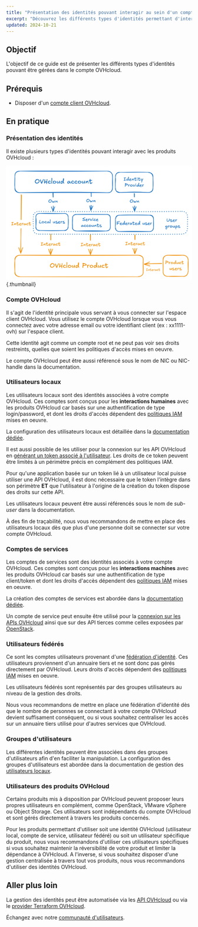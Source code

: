```yaml
---
title: "Présentation des identités pouvant interagir au sein d'un compte OVHcloud"
excerpt: "Découvrez les différents types d'identités permettant d'interagir avec un produit OVHcloud"
updated: 2024-10-21
---
```


## Objectif

L'objectif de ce guide est de présenter les différents types d'identités pouvant être gérées dans le compte OVHcloud.

## Prérequis

- Disposer d'un [compte client OVHcloud](/pages/account_and_service_management/account_information/ovhcloud-account-creation).

## En pratique

### Présentation des identités

Il existe plusieurs types d'identités pouvant interagir avec les produits OVHcloud :

![identities-types](images/identities_types.png){.thumbnail}

### Compte OVHcloud

Il s'agit de l'identité principale vous servant à vous connecter sur l'espace client OVHcloud. Vous utilisez le compte OVHcloud lorsque vous vous connectez avec votre adresse email ou votre identifiant client (ex : xx1111-ovh) sur l'espace client.

Cette identité agit comme un compte root et ne peut pas voir ses droits restreints, quelles que soient les politiques d'accès mises en oeuvre.

Le compte OVHcloud peut être aussi référencé sous le nom de NIC ou NIC-handle dans la documentation.

### Utilisateurs locaux

Les utilisateurs locaux sont des identités associées à votre compte OVHcloud. Ces comptes sont conçus pour les **interactions humaines** avec les produits OVHcloud car basés sur une authentification de type login/password, et dont les droits d'accès dépendent des [politiques IAM](/pages/account_and_service_management/account_information/iam-policy-ui) mises en oeuvre.

La configuration des utilisateurs locaux est détaillée dans la [documentation dédiée](/pages/account_and_service_management/account_information/ovhcloud-users-management).

Il est aussi possible de les utiliser pour la connexion sur les API OVHcloud en [générant un token associé à l'utilisateur](/pages/manage_and_operate/api/first-steps). Les droits de ce token peuvent être limités à un périmètre précis en complément des politiques IAM.

Pour qu'une application basée sur un token lié à un utilisateur local puisse utiliser une API OVHcloud, il est donc nécessaire que le token l'intègre dans son périmètre **ET** que l'utilisateur à l'origine de la création du token dispose des droits sur cette API.

Les utilisateurs locaux peuvent être aussi référencés sous le nom de *sub-user* dans la documentation.

À des fin de traçabilité, nous vous recommandons de mettre en place des utilisateurs locaux dès que plus d'une personne doit se connecter sur votre compte OVHcloud.

### Comptes de services

Les comptes de services sont des identités associés à votre compte OVHcloud. Ces comptes sont conçus pour les **interactions machines** avec les produits OVHcloud car basés sur une authentification de type client/token et dont les droits d'accès dépendent des [politiques IAM](/pages/account_and_service_management/account_information/iam-policy-ui) mises en oeuvre.

La création des comptes de services est abordée dans la [documentation dédiée](/pages/manage_and_operate/api/manage-service-account).

Un compte de service peut ensuite être utilisé pour la [connexion sur les APIs OVHcloud](/pages/account_and_service_management/account_information/authenticate-api-with-service-account) ainsi que sur des API tierces comme celles exposées par [OpenStack](/pages/manage_and_operate/iam/authenticate-api-openstack-with-service-account).

### Utilisateurs fédérés

Ce sont les comptes utilisateurs provenant d'une [fédération d'identité](/products/manage-operate-user-federation). Ces utilisateurs proviennent d'un annuaire tiers et ne sont donc pas gérés directement par OVHcloud. Leurs droits d'accès dépendent des [politiques IAM](/pages/account_and_service_management/account_information/iam-policy-ui) mises en oeuvre.

Les utilisateurs fédérés sont représentés par des groupes utilisateurs au niveau de la gestion des droits.

Nous vous recommandons de mettre en place une fédération d'identité dès que le nombre de personnes se connectant à votre compte OVHcloud devient suffisament conséquent, ou si vous souhaitez centraliser les accès sur un annuaire tiers utilisé pour d'autres services que OVHcloud.

### Groupes d'utilisateurs

Les différentes identités peuvent être associées dans des groupes d'utilisateurs afin d'en faciliter la manipulation.
La configuration des groupes d'utilisateurs est abordée dans la documentation de gestion des [utilisateurs locaux](/pages/account_and_service_management/account_information/ovhcloud-users-management).

### Utilisateurs des produits OVHcloud

Certains produits mis à disposition par OVHcloud peuvent proposer leurs propres utilisateurs en complément, comme OpenStack, VMware vSphere ou Object Storage.
Ces utilisateurs sont indépendants du compte OVHcloud et sont gérés directement à travers les produits concernés.

Pour les produits permettant d'utiliser soit une identité OVHcloud (utilisateur local, compte de service, utilisateur fédéré) ou soit un utilisateur spécifique du produit, nous vous recommandons d'utiliser ces utilisateurs spécifiques si vous souhaitez maintenir la réversibilité de votre produit et limiter la dépendance à OVHcloud.
A l'inverse, si vous souhaitez disposer d'une gestion centralisée à travers tout vos produits, nous vous recommandons d'utiliser des identités OVHcloud.

## Aller plus loin

La gestion des identités peut être automatisée via les [API OVHcloud](/pages/manage_and_operate/api/first-steps) ou via le [provider Terraform OVHcloud](/pages/manage_and_operate/terraform/terraform-at-ovhcloud).

Échangez avec notre [communauté d'utilisateurs](/links/community).
